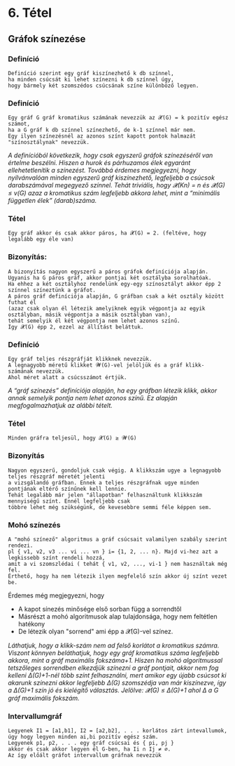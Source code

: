 # 6. Tétel
## Gráfok színezése

### Definíció
```
Definíció szerint egy gráf kiszínezhető k db színnel,
ha minden csúcsát ki lehet színezni k db színnel úgy,
hogy bármely két szomszédos csúcsának színe különböző legyen.
```
### Definíció
```
Egy gráf G gráf kromatikus számának nevezzük az 𝓧(G) = k pozitív egész számot,
ha a G gráf k db színnel színezhető, de k-1 színnel már nem.
Egy ilyen színezésnél az azonos színt kapott pontok halmazát "színosztálynak" nevezzük.
```
*A definícióból következik, hogy csak egyszerű gráfok színezéséről van értelme beszélni.
Hiszen a hurok és párhuzamos élek egyaránt ellehetetlenítik a színezést.
Továbbá érdemes megjegyezni, hogy nyilvánvalóan minden egyszerű gráf kiszínezhető,
legfeljebb a csúcsok darabszámával megegyező színnel. Tehát triviális,
hogy 𝓧(Kn) = n és 𝓧(G) ≤ v(G) azaz a kromatikus szám legfeljebb akkora lehet,
mint a “minimális független élek” (darab)száma.*
### Tétel
`Egy gráf akkor és csak akkor páros, ha 𝓧(G) = 2. (feltéve, hogy legalább egy éle van)`
### Bizonyítás:
```
A bizonyítás nagyon egyszerű a páros gráfok definíciója alapján.
Ugyanis ha G páros gráf, akkor pontjai két osztályba sorolhatóak.
Ha ehhez a két osztályhoz rendelünk egy-egy színosztályt akkor épp 2 színnel színeztünk a gráfot.
A páros gráf definíciója alapján, G gráfban csak a két osztály között futhat él
(azaz csak olyan él létezik amelyiknek egyik végpontja az egyik osztályban, másik végpontja a másik osztályban van),
tehát semelyik él két végpontja nem lehet azonos színű.
Így 𝓧(G) épp 2, ezzel az állítást beláttuk.
```
### Definíció
```
Egy gráf teljes részgráfját klikknek nevezzük.
A legnagyobb méretű klikket 𝓦(G)-vel jelöljük és a gráf klikk-számának nevezzük.
Ahol méret alatt a csúcsszámot értjük.
```
*A “gráf színezés” definíciója alapján, ha egy gráfban létezik klikk, akkor annak semelyik pontja nem lehet azonos színű. Ez alapján megfogalmazhatjuk az alábbi tételt.*
### Tétel
```
Minden gráfra teljesül, hogy 𝓧(G) ≥ 𝓦(G)
```
### Bizonyítás
```
Nagyon egyszerű, gondoljuk csak végig. A klikkszám ugye a legnagyobb teljes részgráf méretét jelenti
a vizsgálandó gráfban. Ennek a teljes részgráfnak ugye minden pontjának eltérő színűnek kell lennie.
Tehát legalább már jelen "állapotban" felhasználtunk klikkszám mennyiségű színt. Ennél legfeljebb csak
többre lehet még szükségünk, de kevesebbre semmi féle képpen sem.
```
### Mohó színezés
```
A "mohó színező" algoritmus a gráf csúcsait valamilyen szabály szerint rendezi.
pl { v1, v2, v3 ... vi ... vn } i= {1, 2, ... n}. Majd vi-hez azt a legkissebb színt rendeli hozzá,
amit a vi szomszlédai ( tehát { v1, v2, ..., vi-1 } nem használtak még fel.
Érthető, hogy ha nem létezik ilyen megfelelő szín akkor új színt vezet be.
```
Érdemes még megjegyezni, hogy
* A kapot sínezés minősége első sorban függ a sorrendtől
* Másrészt a mohó algoritmusok alap tulajdonsága, hogy nem feltétlen hatékony
* De létezik olyan "sorrend" ami épp a 𝓧(G)-vel színez.

*Láthatjuk, hogy a klikk-szám nem ad felső korlátot a kromatikus számra. Viszont könnyen beláthatjuk, hogy egy gráf kromatikus száma legfeljebb akkora, mint a gráf maximális fokszáma+1. Hiszen ha mohó algoritmussal tetszőleges sorrendben elkezdjük színezni a gráf pontjait, akkor nem fog kelleni ∆(G)+1-nél több színt felhasználni, mert amikor egy újabb csúcsot ki akarunk színezni akkor legfeljebb ∆(G) szomszédja van már kiszínezve, így a ∆(G)+1 szín jó és kielégítő választás.
Jelölve: 𝓧(G) ≤ ∆(G)+1 ahol ∆ a  G gráf maximális fokszám.*

### Intervallumgráf
```
Legyenek I1 = [a1,b1], I2 = [a2,b2], . . . korlátos zárt intevallumok,
úgy hogy legyen minden ai,bi pozitív egész szám.
Legyenek p1, p2, . . . egy gráf csúcsai és { pi, pj }
akkor és csak akkor legyen él G-ben, ha Ii ∩ Ij ≠ ∅.
Az így előált gráfot intervallum gráfnak nevezzük
```




